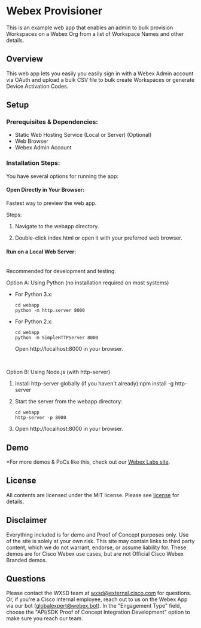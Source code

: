 # Webex Provisioner

This is an example web app that enables an admin to bulk provision Workspaces on a Webex Org from a list of Workspace Names and other details.

## Overview

This web app lets you easily you easily sign in with a Webex Admin account via OAuth and upload a bulk CSV file to bulk create Workspaces or generate Device Activation Codes.


## Setup

### Prerequisites & Dependencies: 

- Static Web Hosting Service (Local or Server) (Optional)
- Web Browser
- Webex Admin Account


### Installation Steps:

You have several options for running the app:

#### Open Directly in Your Browser:

Fastest way to preview the web app.

Steps:

1.	Navigate to the webapp directory.

2.	Double-click index.html or open it with your preferred web browser.


#### Run on a Local Web Server:
  	
Recommended for development and testing.

Option A: Using Python (no installation required on most systems)

* For Python 3.x:

    ```
    cd webapp
    python -m http.server 8000
    ```

* For Python 2.x:

    ```
    cd webapp
	python -m SimpleHTTPServer 8000
    ```


    Open http://localhost:8000 in your browser.

  	  

Option B: Using Node.js (with http-server)

1.	Install http-server globally (if you haven't already):npm install -g http-server

2.	Start the server from the webapp directory:

    ```
    cd webapp
    http-server -p 8000
    ```

3.	Open http://localhost:8000 in your browser.


    
## Demo


*For more demos & PoCs like this, check out our [Webex Labs site](https://collabtoolbox.cisco.com/webex-labs).


## License

All contents are licensed under the MIT license. Please see [license](LICENSE) for details.


## Disclaimer

Everything included is for demo and Proof of Concept purposes only. Use of the site is solely at your own risk. This site may contain links to third party content, which we do not warrant, endorse, or assume liability for. These demos are for Cisco Webex use cases, but are not Official Cisco Webex Branded demos.


## Questions
Please contact the WXSD team at [wxsd@external.cisco.com](mailto:wxsd@external.cisco.com?subject=RepoName) for questions. Or, if you're a Cisco internal employee, reach out to us on the Webex App via our bot (globalexpert@webex.bot). In the "Engagement Type" field, choose the "API/SDK Proof of Concept Integration Development" option to make sure you reach our team. 

